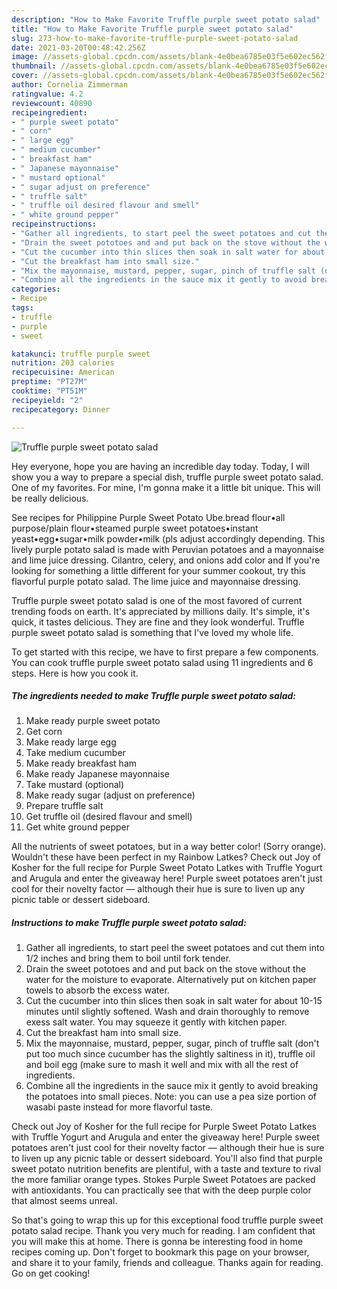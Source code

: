 ```yaml
---
description: "How to Make Favorite Truffle purple sweet potato salad"
title: "How to Make Favorite Truffle purple sweet potato salad"
slug: 273-how-to-make-favorite-truffle-purple-sweet-potato-salad
date: 2021-03-20T00:48:42.256Z
image: //assets-global.cpcdn.com/assets/blank-4e0bea6785e03f5e602ec562f230caae08da540cada707380b4fe1bbebba43da.png
thumbnail: //assets-global.cpcdn.com/assets/blank-4e0bea6785e03f5e602ec562f230caae08da540cada707380b4fe1bbebba43da.png
cover: //assets-global.cpcdn.com/assets/blank-4e0bea6785e03f5e602ec562f230caae08da540cada707380b4fe1bbebba43da.png
author: Cornelia Zimmerman
ratingvalue: 4.2
reviewcount: 40890
recipeingredient:
- " purple sweet potato"
- " corn"
- " large egg"
- " medium cucumber"
- " breakfast ham"
- " Japanese mayonnaise"
- " mustard optional"
- " sugar adjust on preference"
- " truffle salt"
- " truffle oil desired flavour and smell"
- " white ground pepper"
recipeinstructions:
- "Gather all ingredients, to start peel the sweet potatoes and cut them into 1/2 inches and bring them to boil until fork tender."
- "Drain the sweet pototoes and and put back on the stove without the water for the moisture to evaporate. Alternatively put on kitchen paper towels to absorb the excess water."
- "Cut the cucumber into thin slices then soak in salt water for about 10-15 minutes until slightly softened. Wash and drain thoroughly to remove exess salt water. You may squeeze it gently with kitchen paper."
- "Cut the breakfast ham into small size."
- "Mix the mayonnaise, mustard, pepper, sugar, pinch of truffle salt (don&#39;t put too much since cucumber has the slightly saltiness in it), truffle oil and boil egg (make sure to mash it well and mix with all the rest of ingredients."
- "Combine all the ingredients in the sauce mix it gently to avoid breaking the potatoes into small pieces. Note: you can use a pea size portion of wasabi paste instead for more flavorful taste."
categories:
- Recipe
tags:
- truffle
- purple
- sweet

katakunci: truffle purple sweet 
nutrition: 203 calories
recipecuisine: American
preptime: "PT27M"
cooktime: "PT51M"
recipeyield: "2"
recipecategory: Dinner

---
```



![Truffle purple sweet potato salad](//assets-global.cpcdn.com/assets/blank-4e0bea6785e03f5e602ec562f230caae08da540cada707380b4fe1bbebba43da.png)

Hey everyone, hope you are having an incredible day today. Today, I will show you a way to prepare a special dish, truffle purple sweet potato salad. One of my favorites. For mine, I'm gonna make it a little bit unique. This will be really delicious.

See recipes for Philippine Purple Sweet Potato Ube.bread flour•all purpose/plain flour•steamed purple sweet potatoes•instant yeast•egg•sugar•milk powder•milk (pls adjust accordingly depending. This lively purple potato salad is made with Peruvian potatoes and a mayonnaise and lime juice dressing. Cilantro, celery, and onions add color and If you&#39;re looking for something a little different for your summer cookout, try this flavorful purple potato salad. The lime juice and mayonnaise dressing.

Truffle purple sweet potato salad is one of the most favored of current trending foods on earth. It's appreciated by millions daily. It's simple, it's quick, it tastes delicious. They are fine and they look wonderful. Truffle purple sweet potato salad is something that I've loved my whole life.


To get started with this recipe, we have to first prepare a few components. You can cook truffle purple sweet potato salad using 11 ingredients and 6 steps. Here is how you cook it.

<!--inarticleads1-->

##### The ingredients needed to make Truffle purple sweet potato salad:

1. Make ready  purple sweet potato
1. Get  corn
1. Make ready  large egg
1. Take  medium cucumber
1. Make ready  breakfast ham
1. Make ready  Japanese mayonnaise
1. Take  mustard (optional)
1. Make ready  sugar (adjust on preference)
1. Prepare  truffle salt
1. Get  truffle oil (desired flavour and smell)
1. Get  white ground pepper


All the nutrients of sweet potatoes, but in a way better color! (Sorry orange). Wouldn&#39;t these have been perfect in my Rainbow Latkes? Check out Joy of Kosher for the full recipe for Purple Sweet Potato Latkes with Truffle Yogurt and Arugula and enter the giveaway here! Purple sweet potatoes aren&#39;t just cool for their novelty factor ⁠— although their hue is sure to liven up any picnic table or dessert sideboard. 

<!--inarticleads2-->

##### Instructions to make Truffle purple sweet potato salad:

1. Gather all ingredients, to start peel the sweet potatoes and cut them into 1/2 inches and bring them to boil until fork tender.
1. Drain the sweet pototoes and and put back on the stove without the water for the moisture to evaporate. Alternatively put on kitchen paper towels to absorb the excess water.
1. Cut the cucumber into thin slices then soak in salt water for about 10-15 minutes until slightly softened. Wash and drain thoroughly to remove exess salt water. You may squeeze it gently with kitchen paper.
1. Cut the breakfast ham into small size.
1. Mix the mayonnaise, mustard, pepper, sugar, pinch of truffle salt (don&#39;t put too much since cucumber has the slightly saltiness in it), truffle oil and boil egg (make sure to mash it well and mix with all the rest of ingredients.
1. Combine all the ingredients in the sauce mix it gently to avoid breaking the potatoes into small pieces. Note: you can use a pea size portion of wasabi paste instead for more flavorful taste.


Check out Joy of Kosher for the full recipe for Purple Sweet Potato Latkes with Truffle Yogurt and Arugula and enter the giveaway here! Purple sweet potatoes aren&#39;t just cool for their novelty factor ⁠— although their hue is sure to liven up any picnic table or dessert sideboard. You&#39;ll also find that purple sweet potato nutrition benefits are plentiful, with a taste and texture to rival the more familiar orange types. Stokes Purple Sweet Potatoes are packed with antioxidants. You can practically see that with the deep purple color that almost seems unreal. 

So that's going to wrap this up for this exceptional food truffle purple sweet potato salad recipe. Thank you very much for reading. I am confident that you will make this at home. There is gonna be interesting food in home recipes coming up. Don't forget to bookmark this page on your browser, and share it to your family, friends and colleague. Thanks again for reading. Go on get cooking!
